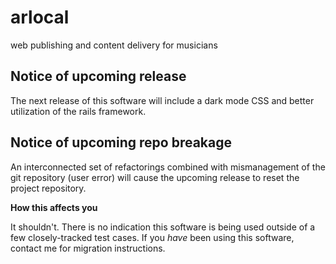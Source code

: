 # arlocal
web publishing and content delivery for musicians

## Notice of upcoming release

The next release of this software will include a dark mode CSS and better utilization of the rails framework.

## Notice of upcoming repo breakage

An interconnected set of refactorings combined with mismanagement of the git repository (user error) will cause the upcoming release to reset the project repository.

**How this affects you**

It shouldn't. There is no indication this software is being used outside of a few closely-tracked test cases. If you *have* been using this software, contact me for migration instructions.
